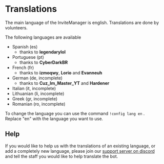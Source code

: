 # Translations

The main language of the InviteManager is english. Translations are done by volunteers.

The following languages are available

* Spanish \(es\)
  * thanks to **legendarylol**
* Portuguese \(pt\)
  * thanks to **CyberDarkBR**
* French \(fr\)
  * thanks to **izmoqwy**, **Lorio** and **Evanneuh**
* German \(de, incomplete\)
  * thanks to **Cuz\_Im\_Master\_YT** and **Hardener**
* Italian \(it, incomplete\)
* Lithuanian \(li, incomplete\)
* Greek \(gr, incomplete\)
* Romanian \(ro, incomplete\)

To change the language you can use the command `!config lang en` . Replace "en" with the language you want to use.

## Help

If you would like to help us with the translations of an existing language, or add a completely new language, please join our [support server on discord](https://discord.gg/x3NGUSX) and tell the staff you would like to help translate the bot.

